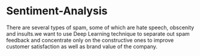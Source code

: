 # Sentiment-Analysis
There are several types of spam, some of which are hate speech, obscenity and insults.we want to use Deep Learning technique to separate out spam feedback and concentrate only on the constructive ones to improve customer satisfaction as well as brand value of the company.
